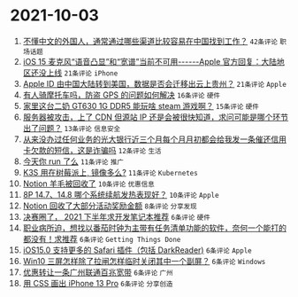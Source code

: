 # 2021-10-03

1. [不懂中文的外国人，通常通过哪些渠道比较容易在中国找到工作？](https://www.v2ex.com/t/805716) `42条评论` `职场话题`
1. [iOS 15 麦克风“语音凸显”和“宽谱”当前不可用------Apple 官方回复：大陆地区还没上线](https://www.v2ex.com/t/805723) `21条评论` `iPhone`
1. [Apple ID 由中国大陆转到美国，数据是否会迁移出云上贵州？](https://www.v2ex.com/t/805727) `21条评论` `Apple`
1. [有人骑摩托车吗，防盗 GPS 的问题如何解决](https://www.v2ex.com/t/805715) `16条评论` `硬件`
1. [家里这台二奶 GT630 1G DDR5 能玩啥 steam 游戏啊？](https://www.v2ex.com/t/805713) `15条评论` `硬件`
1. [服务器被攻击，上了 CDN 但源站 IP 还是会被很快知道，求问可能是哪个环节出了问题？](https://www.v2ex.com/t/805757) `13条评论` `信息安全`
1. [从来没办过任何业务的光大银行近三个月每个月月初都会给我发一条催还信用卡欠款的短信，这是诈骗吗](https://www.v2ex.com/t/805728) `12条评论` `生活`
1. [今天你 run 了么](https://www.v2ex.com/t/805753) `11条评论` `推广`
1. [K3S 用在树莓派上, 镜像多么?](https://www.v2ex.com/t/805721) `11条评论` `Kubernetes`
1. [Notion 羊毛被回收了](https://www.v2ex.com/t/805770) `10条评论` `优惠信息`
1. [8P 14.7、14.8 哪个系统续航发热表现好？](https://www.v2ex.com/t/805731) `10条评论` `Apple`
1. [Notion 回收了大部分活动奖励金额](https://www.v2ex.com/t/805769) `8条评论` `分享发现`
1. [决赛圈了， 2021 下半年求开发笔记本推荐](https://www.v2ex.com/t/805751) `6条评论` `硬件`
1. [职业病所迫，想找以番茄时钟为主带有任务清单功能的软件，奈何一个能打的都没有！求推荐](https://www.v2ex.com/t/805746) `6条评论` `Getting Things Done`
1. [iOS15.0 支持更多的 Safari 插件（包括 DarkReader)](https://www.v2ex.com/t/805743) `6条评论` `Apple`
1. [Win10 三屏怎样除了拉闸怎样临时关闭其中一个副屏？](https://www.v2ex.com/t/805737) `6条评论` `Windows`
1. [优惠转让一条广州联通百兆宽带](https://www.v2ex.com/t/805735) `6条评论` `广州`
1. [用 CSS 画出 iPhone 13 Pro](https://www.v2ex.com/t/805719) `6条评论` `分享创造`
